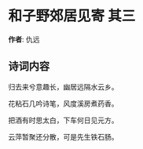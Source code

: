 # 和子野郊居见寄  其三

**作者**: 仇远

## 诗词内容

归去来兮意趣长，幽居远隔水云乡。

花粘石几吟诗笔，风度溪房煮药香。

把酒有时思太白，下车何日见元方。

云萍暂聚还分散，可是先生铁石肠。

